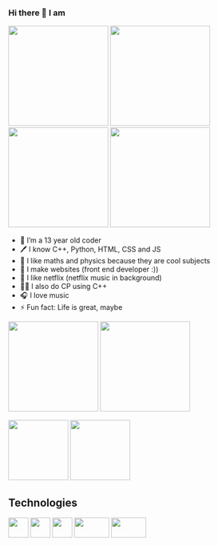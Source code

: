 ### Hi there 👋 I am 
<p float="left">
<img src="https://i.pinimg.com/originals/ac/17/f9/ac17f964ae5b5ce11424d7ec579db025.gif" width="200px" height="200px">
<img src="https://cdn.dribbble.com/users/678328/screenshots/4544844/z.gif" width="200px" height="200px">
<img src="https://cdn.dribbble.com/users/736741/screenshots/4050316/_m.gif" width="200px" height="200px">
<img src="https://cdn.dribbble.com/users/400493/screenshots/1557548/a_dribbble.gif" width="200px" height="200px">
</p>

- 🥇 I’m a 13 year old coder
- 🖊 I know C++, Python, HTML, CSS and JS
- 📐 I like maths and physics because they are cool subjects 
- 📂 I make websites (front end developer :))
- 🤟 I like netflix (netflix music in background)
- 👩‍🎓 I also do CP using C++
- 🎧 I love music 
- ⚡ Fun fact: Life is great, maybe

<p float="left">
<img height="180em" src="https://github-readme-stats.vercel.app/api/top-langs/?username=Izma810&theme=radical&hide_border=true"/>
<img height="180em" src="https://github-readme-stats.vercel.app/api?username=Izma810&show_icons=true&hide_border=true&&count_private=true&include_all_commits=true&theme=radical" />
</p>
<p float="left">
<img height="120em" src="https://github-readme-stats.vercel.app/api/pin/?username=Izma810&repo=Endangered-animals-website&theme=radical&hide_border=true"/>
<img height="120em" src="https://github-readme-stats.vercel.app/api/pin/?username=Izma810&repo=Quonto-Quiz-Website&theme=radical&hide_border=true"/>
</p>

<h2>Technologies</h2>

<p float="left">
<a href="#"><img width="40px" height="40px" src="https://cdn.worldvectorlogo.com/logos/c.svg"/></a>
<a href="#"><img width="40px" height="40px" src="https://img.icons8.com/dusk/64/000000/javascript-logo.png"/></a>  
<a href="#"><img width="40px" height="40px" src==""/></a>
<a href="#"><img width="70px" height="40px" src="https://cdn.worldvectorlogo.com/logos/c.svg"/></a>
<a href="#"><img width="70px" height="40px" src="https://cdn.worldvectorlogo.com/logos/c.svg"/></a>
</p>

